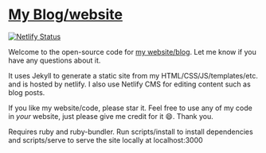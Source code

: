# [My Blog/website](https://benjaminashbaugh.me/)

[![Netlify Status](https://api.netlify.com/api/v1/badges/3366a351-ab5a-434a-b0b9-ad1298a06d86/deploy-status)](https://app.netlify.com/sites/benjaminashbaughme/deploys)

Welcome to the open-source code for [my website/blog](https://benjaminashbaugh.me/). 
Let me know if you have any questions about it.

It uses Jekyll to generate a static site from my HTML/CSS/JS/templates/etc. and is hosted by netlify. I also use Netlify CMS for editing content such as blog posts.

If you like my website/code, please star it.
Feel free to use any of my code in _your_ website, just please give me credit for it :smile:. Thank you.

Requires ruby and ruby-bundler. Run scripts/install to install dependencies and scripts/serve to serve the site locally at localhost:3000